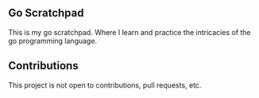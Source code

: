 ## Go Scratchpad

This is my go scratchpad. Where I learn and practice the intricacies of the
go programming language.

## Contributions

This project is not open to contributions, pull requests, etc.
